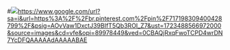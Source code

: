 #![](link)https://www.google.com/url?sa=i&url=https%3A%2F%2Fbr.pinterest.com%2Fpin%2F717198309400428799%2F&psig=AOvVaw1DxctJ39BIfT5Qb3ROI_Z7&ust=1723488566972000&source=images&cd=vfe&opi=89978449&ved=0CBAQjRxqFwoTCPD4wrDN7YcDFQAAAAAdAAAAABAE
